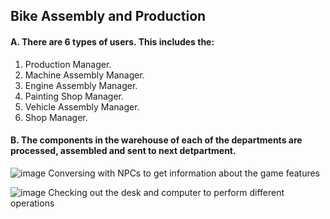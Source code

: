 ## Bike Assembly and Production
#### A. There are 6 types of users. This includes the:
1. Production Manager.
2. Machine Assembly Manager.
3. Engine Assembly Manager.
4. Painting Shop Manager.
5. Vehicle Assembly Manager.
6. Shop Manager.
#### B. The components in the warehouse of each of the departments are processed, assembled and sent to next detpartment.

![image](https://github.com/user-attachments/assets/549e90f7-4467-45a2-a6c2-57fad28039a3)
Conversing with NPCs to get information about the game features

![image](https://github.com/user-attachments/assets/5c661231-2d36-448a-87e4-648ad55d0f70)
Checking out the desk and computer to perform different operations
